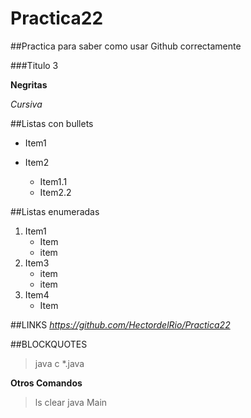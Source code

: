# Practica22
##Practica para saber como usar Github correctamente

###Titulo 3

**Negritas**

_Cursiva_

##Listas con bullets
* Item1
* Item2

  * Item1.1
  * Item2.2
 
##Listas enumeradas

1. Item1
   * Item
   * item 
3. Item3
   * item
   * item
5. Item4
    * Item


##LINKS
*https://github.com/HectordelRio/Practica22*

##BLOCKQUOTES
 > java c *.java

**Otros Comandos**
> ls clear java Main
>

